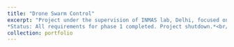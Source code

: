 ```yaml
---
title: "Drone Swarm Control"
excerpt: "Project under the supervision of INMAS lab, Delhi, focused on Human Machine Teaming. Aim was to develop a multi-nodal system which could control a swarm of drones. <br>
*Status: All requirements for phase 1 completed. Project shutdown.*<br/><img src='/images/git2_hmt.JPG'>"
collection: portfolio
---
```


